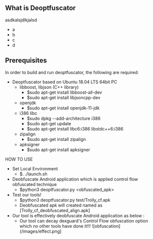 ## What is Deoptfuscator

asdkalsjdlkjalsd

+ a
+ b
+ c
+ d

## Prerequisites
In order to build and run deoptfuscator, the following are required:
+ Deoptfuscator based on Ubuntu 18.04 LTS 64bit PC
  + libboost, libjson (C++ library)
    + $sudo apt-get install libboost-all-dev
    + $sudo apt-get install libjsoncpp-dev
  + openjdk
    + $sudo apt-get install openjdk-11-jdk
  + i386 libc
    + $sudo dpkg --add-architecture i386
    + $sudo apt-get update
    + $sudo apt-get install libc6:i386 libstdc++6:i386
  + zipalign
    + $sudo apt-get install zipalign
  + apksigner
    + $sudo apt-get install apksigner


HOW TO USE
+ Set Local Environment
  + $. ./launch.sh 
+ Deobfuscate Android application which is applied control flow obfuscated technique
  + $python3 deoptfuscator.py <obfuscated_apk>
+ Test our tools!
  + $python3 deoptfuscator.py test/Trolly_cf.apk
  + Deobfuscated apk will created named as [Trolly_cf_deobfuscated_align.apk]
+ Our tool is effectively deobfuscate Android application as below : 
  + Our tool can decay dexguard's Control Flow obfuscation option which no other tools have done it!!!
![obfuscation](/images/effect.png]

